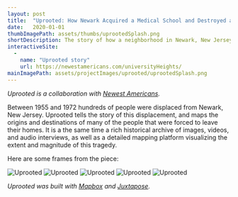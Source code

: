 ```yaml
---
layout: post
title:  "Uprooted: How Newark Acquired a Medical School and Destroyed a Neighborhood"
date:   2020-01-01
thumbImagePath: assets/thumbs/uprootedSplash.png
shortDescription: The story of how a neighborhood in Newark, New Jersey, was transformed by "white flight" and urban renewal, and the people who fought against it and suffered its consequences.
interactiveSite:
  - 
    name: "Uprooted story"
    url: https://newestamericans.com/universityHeights/
mainImagePath: assets/projectImages/uprooted/uprootedSplash.png
---
```

*Uprooted is a collaboration with [Newest Americans](https://newestamericans.com/).*

Between 1955 and 1972 hundreds of people were displaced from Newark, New Jersey. Uprooted tells the story of this displacement, and maps the origins and destinations of many of the people that were forced to leave their homes. It is a the same time a rich historical archive of images, videos, and audio interviews, as well as a detailed mapping platform visualizing the extent and magnitude of this tragedy.

Here are some frames from the piece:

![Uprooted](../../../assets/projectImages/uprooted/uprooted1.png)
![Uprooted](../../../assets/projectImages/uprooted/uprooted2.png)
![Uprooted](../../../assets/projectImages/uprooted/uprooted3.png)
![Uprooted](../../../assets/projectImages/uprooted/uprooted4.png)
![Uprooted](../../../assets/projectImages/uprooted/uprooted5.png)

*Uprooted was built with [Mapbox](https://www.mapbox.com/) and [Juxtapose](https://juxtapose.knightlab.com/).*
